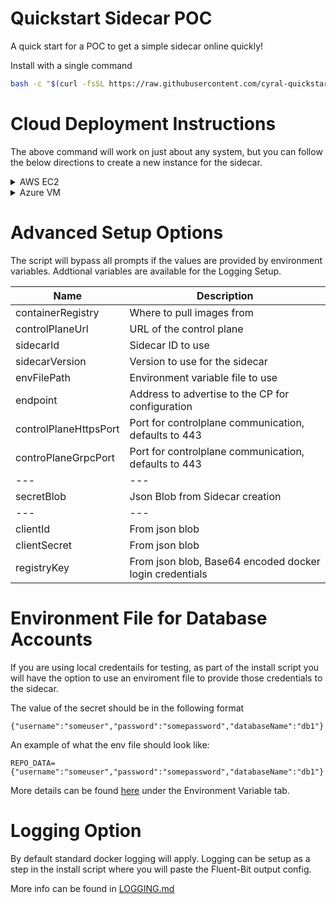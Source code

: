 # Quickstart Sidecar POC

A quick start for a POC to get a simple sidecar online quickly!

Install with a single command

```sh
bash -c "$(curl -fsSL https://raw.githubusercontent.com/cyral-quickstart/quickstart-sidecar-poc/main/install-poc.sh)"
```

# Cloud Deployment Instructions

The above command will work on just about any system, but you can follow the below directions to create a new instance for the sidecar.

<details>
    <summary>AWS EC2</summary>

1. Go to [EC2 Service](https://console.aws.amazon.com/ec2)
1. Select [Launch Instance](https://console.aws.amazon.com/ec2/v2/home#LaunchInstances) and provide the following info
    1. Name: Provide something meaningful like CyralSidecar
    1. Amazon Machine Image (AMI): The default Amazon Linux image and options are fine, but most linux based images should work
    1. Instance Type: Our recommended flavor is M5.large, but a T3 or T2 large will work well for a POC as well
    1. Key Pair: Select or create one
    1. Network Settings: Utilize the Edit button on the section header to create a new Security Group for this POC
        1. Make sure Create Security Group is selected
        1. Security Group Name: Provide a useful name like cyral-sidecar-poc
        1. Description: This is required so provide a description
        1. Inbound Security Rules:
            1. ssh - This rule should already exist, but review the Source Type and Source to make sure its appropriate for your environment
            1. Add Security Group Rule: One per DB type you'd like to test 
                1. Type: Custom TCP
                1. Port Range: This is the port or range of ports where database clients will connect to this database through the Cyral sidecar
                1. Source Type / Source: Provide approrpriate values that will allow your database clients to connect to this port
    1. Launch Instance!
1. SSH to the new instance and install the sidecar with the above command
</details>

<details>
    <summary>Azure VM</summary>

1. Go to [Virtaual Machines](https://portal.azure.com/#view/HubsExtension/BrowseResource/resourceType/Microsoft.Compute%2FVirtualMachines)
1. Select Create -> [Azure virtual Machine](https://portal.azure.com/#create/Microsoft.VirtualMachine)
1. Required fields outlined below
    1. Image: Ubuntu Server 20.04 is the optimal option, however other linux based images should work well too
    1. Size: A typical POC should work well with a Standard_D2s_v3 (2 cpu/8gb)
    1. Inbound Ports: you'll want to provide ssh access as well as the approrpiate DB ports you'll want the clients to connect to
    1. Configure network as needed so both the client has access to the instance, and the instance has access to the DB
    1. Create Instance!
1. SSH to the new instance and install the sidecar with the above command

</details>

# Advanced Setup Options

The script will bypass all prompts if the values are provided by environment variables. Addtional variables are available for the Logging Setup.

|Name|Description|
|---|---|
|containerRegistry|Where to pull images from|
|controlPlaneUrl|URL of the control plane|
|sidecarId|Sidecar ID to use|
|sidecarVersion|Version to use for the sidecar|
|envFilePath|Environment variable file to use|
|endpoint|Address to advertise to the CP for configuration|
|controlPlaneHttpsPort|Port for controlplane communication, defaults to 443|
|controPlaneGrpcPort|Port for controlplane communication, defaults to 443|
|---|---|
|secretBlob| Json Blob from Sidecar creation|
|---|---|
|clientId|From json blob|
|clientSecret|From json blob|
|registryKey| From json blob, Base64 encoded docker login credentials|

# Environment File for Database Accounts
If you are using local credentails for testing, as part of the install script you will have the option to use an enviroment file to provide those credentials to the sidecar.

The value of the secret should be in the following format
```
{"username":"someuser","password":"somepassword","databaseName":"db1"}
```

An example of what the env file should look like:
```
REPO_DATA={"username":"someuser","password":"somepassword","databaseName":"db1"}
```

More details can be found [here](https://cyral.com/docs/v3.0/manage-user-access/database-accounts/#procedure) under the Environment Variable tab.

# Logging Option

By default standard docker logging will apply.
Logging can be setup as a step in the install script where you will paste the Fluent-Bit output config. 

More info can be found in [LOGGING.md](../main/LOGGING.md)
